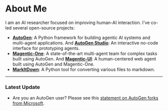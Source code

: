 # About Me

I am an AI researcher focused on improving human-AI interaction. I've co-led several open-source projects:

- **[AutoGen](https://aka.ms/autogen-gh)**: A Python framework for building agentic AI systems and multi-agent applications. And **[AutoGen Studio](https://github.com/microsoft/autogen/tree/main/python/packages/autogen-studio)**: An interactive no-code interface for prototyping agents.
- **[Magentic-One](https://aka.ms/magentic-one)**: A state-of-the-art multi-agent team for complex tasks built using AutoGen. And **[Magentic-UI](https://github.com/microsoft/magentic-ui)**: A human-centered web agent built using AutoGen and Magentic-One.
- **[MarkItDown](https://github.com/microsoft/markitdown)**: A Python tool for converting various files to markdown.

---

### Latest Update

- Are you an AutoGen user? Please see this [statement on AutoGen forks from Microsoft](https://github.com/microsoft/autogen/discussions/4217).
